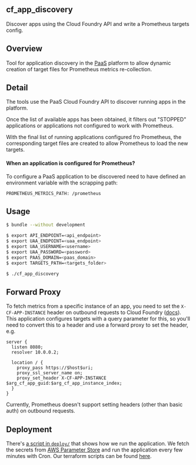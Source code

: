 ## cf_app_discovery

Discover apps using the Cloud Foundry API and write a Prometheus targets config.

## Overview

Tool for application discovery in the [PaaS](https://docs.cloud.service.gov.uk) platform to allow dynamic creation of target files for Prometheus metrics re-collection.

## Detail

The tools use the PaaS Cloud Foundry API to discover running apps in the platform.

Once the list of available apps has been obtained, it filters out "STOPPED" applications or applications not configured to work with Prometheus.

With the final list of running applications configured fro Prometheus, the corresponding target files are created to allow Prometheus to load the new targets.

#### When an application is configured for Prometheus?

To configure a PaaS application to be discovered need to have defined an environment variable with the scrapping path:
```
PROMETHEUS_METRICS_PATH: /prometheus
```

## Usage

```bash
$ bundle --without development

$ export API_ENDPOINT=<api_endpoint>
$ export UAA_ENDPOINT=<uaa_endpoint>
$ export UAA_USERNAME=<username>
$ export UAA_PASSWORD=<password>
$ export PAAS_DOMAIN=<paas_domain>
$ export TARGETS_PATH=<targets_folder>

$ ./cf_app_discovery
```

## Forward Proxy

To fetch metrics from a specific instance of an app, you need to set the
`X-CF-APP-INSTANCE` header on outbound requests to Cloud Foundry
([docs](https://docs.cloudfoundry.org/devguide/deploy-apps/routes-domains.html#routing-requests-to-a-specific-app-instance)).
This application configures targets with a query parameter for this, so you'll
need to convert this to a header and use a forward proxy to set the header, e.g.

```
server {
  listen 8080;
  resolver 10.0.0.2;

  location / {
    proxy_pass https://$host$uri;
    proxy_ssl_server_name on;
    proxy_set_header X-CF-APP-INSTANCE $arg_cf_app_guid:$arg_cf_app_instance_index;
  }
}
```

Currently, Prometheus doesn't support setting headers (other than basic auth) on
outbound requests.

## Deployment

There's [a script in `deploy/`](./deploy/cf_app_discovery)
that shows how we run the application. We fetch
the secrets from
[AWS Parameter Store](https://docs.aws.amazon.com/systems-manager/latest/userguide/systems-manager-paramstore.html)
and run the application every few minutes with Cron. Our terraform scripts
can be found [here](https://github.com/alphagov/prometheus-aws-configuration).
